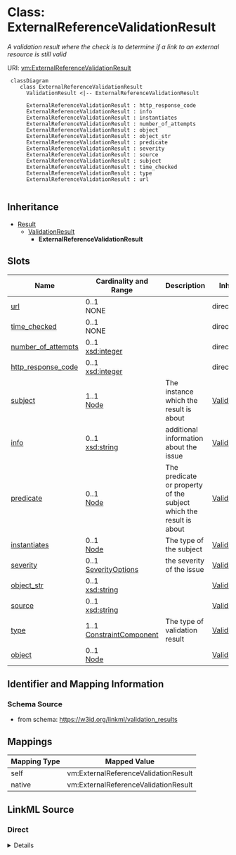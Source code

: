 # Class: ExternalReferenceValidationResult
_A validation result where the check is to determine if a link to an external resource is still valid_




URI: [vm:ExternalReferenceValidationResult](https://w3id.org/linkml/validation-model/ExternalReferenceValidationResult)


```{mermaid}
 classDiagram
    class ExternalReferenceValidationResult
      ValidationResult <|-- ExternalReferenceValidationResult
      
      ExternalReferenceValidationResult : http_response_code
      ExternalReferenceValidationResult : info
      ExternalReferenceValidationResult : instantiates
      ExternalReferenceValidationResult : number_of_attempts
      ExternalReferenceValidationResult : object
      ExternalReferenceValidationResult : object_str
      ExternalReferenceValidationResult : predicate
      ExternalReferenceValidationResult : severity
      ExternalReferenceValidationResult : source
      ExternalReferenceValidationResult : subject
      ExternalReferenceValidationResult : time_checked
      ExternalReferenceValidationResult : type
      ExternalReferenceValidationResult : url
      
```




## Inheritance
* [Result](Result.md)
    * [ValidationResult](ValidationResult.md)
        * **ExternalReferenceValidationResult**



## Slots

| Name | Cardinality and Range | Description | Inheritance |
| ---  | --- | --- | --- |
| [url](url.md) | 0..1 <br/> NONE |  | direct |
| [time_checked](time_checked.md) | 0..1 <br/> NONE |  | direct |
| [number_of_attempts](number_of_attempts.md) | 0..1 <br/> [xsd:integer](http://www.w3.org/2001/XMLSchema#integer) |  | direct |
| [http_response_code](http_response_code.md) | 0..1 <br/> [xsd:integer](http://www.w3.org/2001/XMLSchema#integer) |  | direct |
| [subject](subject.md) | 1..1 <br/> [Node](Node.md) | The instance which the result is about | [ValidationResult](ValidationResult.md) |
| [info](info.md) | 0..1 <br/> [xsd:string](http://www.w3.org/2001/XMLSchema#string) | additional information about the issue | [ValidationResult](ValidationResult.md) |
| [predicate](predicate.md) | 0..1 <br/> [Node](Node.md) | The predicate or property of the subject which the result is about | [ValidationResult](ValidationResult.md) |
| [instantiates](instantiates.md) | 0..1 <br/> [Node](Node.md) | The type of the subject | [ValidationResult](ValidationResult.md) |
| [severity](severity.md) | 0..1 <br/> [SeverityOptions](SeverityOptions.md) | the severity of the issue | [ValidationResult](ValidationResult.md) |
| [object_str](object_str.md) | 0..1 <br/> [xsd:string](http://www.w3.org/2001/XMLSchema#string) |  | [ValidationResult](ValidationResult.md) |
| [source](source.md) | 0..1 <br/> [xsd:string](http://www.w3.org/2001/XMLSchema#string) |  | [ValidationResult](ValidationResult.md) |
| [type](type.md) | 1..1 <br/> [ConstraintComponent](ConstraintComponent.md) | The type of validation result | [ValidationResult](ValidationResult.md) |
| [object](object.md) | 0..1 <br/> [Node](Node.md) |  | [ValidationResult](ValidationResult.md) |







## Identifier and Mapping Information







### Schema Source


* from schema: https://w3id.org/linkml/validation_results





## Mappings

| Mapping Type | Mapped Value |
| ---  | ---  |
| self | vm:ExternalReferenceValidationResult |
| native | vm:ExternalReferenceValidationResult |


## LinkML Source

<!-- TODO: investigate https://stackoverflow.com/questions/37606292/how-to-create-tabbed-code-blocks-in-mkdocs-or-sphinx -->

### Direct

<details>
```yaml
name: ExternalReferenceValidationResult
description: A validation result where the check is to determine if a link to an external
  resource is still valid
from_schema: https://w3id.org/linkml/validation_results
rank: 1000
is_a: ValidationResult
attributes:
  url:
    name: url
    from_schema: https://w3id.org/linkml/validation_results
    rank: 1000
  time_checked:
    name: time_checked
    from_schema: https://w3id.org/linkml/validation_results
    rank: 1000
  number_of_attempts:
    name: number_of_attempts
    from_schema: https://w3id.org/linkml/validation_results
    rank: 1000
    range: integer
  http_response_code:
    name: http_response_code
    from_schema: https://w3id.org/linkml/validation_results
    rank: 1000
    range: integer

```
</details>

### Induced

<details>
```yaml
name: ExternalReferenceValidationResult
description: A validation result where the check is to determine if a link to an external
  resource is still valid
from_schema: https://w3id.org/linkml/validation_results
rank: 1000
is_a: ValidationResult
attributes:
  url:
    name: url
    from_schema: https://w3id.org/linkml/validation_results
    rank: 1000
    alias: url
    owner: ExternalReferenceValidationResult
    domain_of:
    - ExternalReferenceValidationResult
    range: string
  time_checked:
    name: time_checked
    from_schema: https://w3id.org/linkml/validation_results
    rank: 1000
    alias: time_checked
    owner: ExternalReferenceValidationResult
    domain_of:
    - ExternalReferenceValidationResult
    range: string
  number_of_attempts:
    name: number_of_attempts
    from_schema: https://w3id.org/linkml/validation_results
    rank: 1000
    alias: number_of_attempts
    owner: ExternalReferenceValidationResult
    domain_of:
    - ExternalReferenceValidationResult
    range: integer
  http_response_code:
    name: http_response_code
    from_schema: https://w3id.org/linkml/validation_results
    rank: 1000
    alias: http_response_code
    owner: ExternalReferenceValidationResult
    domain_of:
    - ExternalReferenceValidationResult
    range: integer
  type:
    name: type
    description: The type of validation result. SHACL validation vocabulary is recommended
      for checks against a datamodel. For principle checks use the corresponding rule
      or principle, e.g. GO RULE ID, OBO Principle ID
    from_schema: https://w3id.org/linkml/validation_results
    rank: 1000
    slot_uri: sh:sourceConstraintComponent
    alias: type
    owner: ExternalReferenceValidationResult
    domain_of:
    - TypeSeverityKeyValue
    - ValidationResult
    range: ConstraintComponent
    required: true
  severity:
    name: severity
    description: the severity of the issue
    from_schema: https://w3id.org/linkml/validation_results
    rank: 1000
    slot_uri: sh:resultSeverity
    alias: severity
    owner: ExternalReferenceValidationResult
    domain_of:
    - TypeSeverityKeyValue
    - ValidationResult
    range: severity_options
  subject:
    name: subject
    description: The instance which the result is about
    from_schema: https://w3id.org/linkml/validation_results
    rank: 1000
    slot_uri: sh:focusNode
    alias: subject
    owner: ExternalReferenceValidationResult
    domain_of:
    - ValidationResult
    range: Node
    required: true
  instantiates:
    name: instantiates
    description: The type of the subject
    from_schema: https://w3id.org/linkml/validation_results
    exact_mappings:
    - sh:sourceShape
    rank: 1000
    alias: instantiates
    owner: ExternalReferenceValidationResult
    domain_of:
    - ValidationResult
    range: Node
  predicate:
    name: predicate
    description: The predicate or property of the subject which the result is about
    from_schema: https://w3id.org/linkml/validation_results
    related_mappings:
    - sh:resultPath
    rank: 1000
    alias: predicate
    owner: ExternalReferenceValidationResult
    domain_of:
    - ValidationResult
    range: Node
  object:
    name: object
    from_schema: https://w3id.org/linkml/validation_results
    rank: 1000
    slot_uri: sh:value
    alias: object
    owner: ExternalReferenceValidationResult
    domain_of:
    - ValidationResult
    range: Node
  object_str:
    name: object_str
    from_schema: https://w3id.org/linkml/validation_results
    rank: 1000
    alias: object_str
    owner: ExternalReferenceValidationResult
    domain_of:
    - ValidationResult
    range: string
  source:
    name: source
    from_schema: https://w3id.org/linkml/validation_results
    rank: 1000
    alias: source
    owner: ExternalReferenceValidationResult
    domain_of:
    - ValidationResult
    range: string
  info:
    name: info
    description: additional information about the issue
    from_schema: https://w3id.org/linkml/validation_results
    rank: 1000
    slot_uri: sh:resultMessage
    alias: info
    owner: ExternalReferenceValidationResult
    domain_of:
    - ValidationResult
    - RepairOperation
    range: string

```
</details>